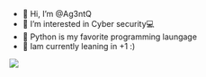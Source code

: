 - 👋 Hi, I’m @Ag3ntQ
- 👀 I’m interested in Cyber security💻
- 🐍 Python is my favorite programming laungage
- 🌱 Iam currently leaning in +1 :)

<img src="https://github-readme-stats.vercel.app/api?username=Ag3ntQ&&show_icons=true&title_color=ffffff&icon_color=bb2acf&text_color=daf7dc&bg_color=111111">

